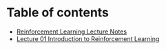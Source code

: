 # Table of contents

* [Reinforcement Learning Lecture Notes](README.md)
* [Lecture 01 Introduction to Reinforcement Learning](lecture01.md)

